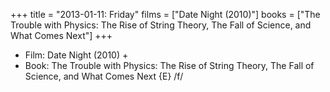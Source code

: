 +++
title = "2013-01-11: Friday"
films = ["Date Night (2010)"]
books = ["The Trouble with Physics: The Rise of String Theory, The Fall of Science, and What Comes Next"]
+++


* Film: Date Night (2010) +
* Book: The Trouble with Physics: The Rise of String Theory, The Fall of Science, and What Comes Next {E} /f/
